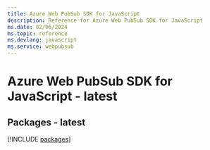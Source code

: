 ```yaml
---
title: Azure Web PubSub SDK for JavaScript
description: Reference for Azure Web PubSub SDK for JavaScript
ms.date: 02/06/2024
ms.topic: reference
ms.devlang: javascript
ms.service: webpubsub
---
```

# Azure Web PubSub SDK for JavaScript - latest
## Packages - latest
[!INCLUDE [packages](web-pubsub-index.md)]
